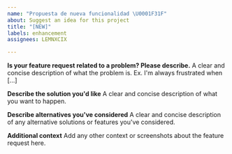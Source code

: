 ```yaml
---
name: "Propuesta de nueva funcionalidad \U0001F31F"
about: Suggest an idea for this project
title: "[NEW]"
labels: enhancement
assignees: LEMNXCIX

---
```


**Is your feature request related to a problem? Please describe.**
A clear and concise description of what the problem is. Ex. I'm always frustrated when [...]

**Describe the solution you'd like**
A clear and concise description of what you want to happen.

**Describe alternatives you've considered**
A clear and concise description of any alternative solutions or features you've considered.

**Additional context**
Add any other context or screenshots about the feature request here.
